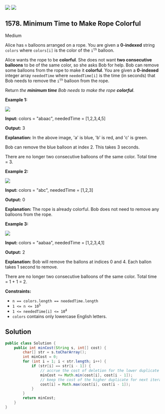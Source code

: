 [![](https://img.shields.io/github/stars/javadev/LeetCode-in-Java?label=Stars&style=flat-square)](https://github.com/javadev/LeetCode-in-Java)
[![](https://img.shields.io/github/forks/javadev/LeetCode-in-Java?label=Fork%20me%20on%20GitHub%20&style=flat-square)](https://github.com/javadev/LeetCode-in-Java/fork)

## 1578\. Minimum Time to Make Rope Colorful

Medium

Alice has `n` balloons arranged on a rope. You are given a **0-indexed** string `colors` where `colors[i]` is the color of the <code>i<sup>th</sup></code> balloon.

Alice wants the rope to be **colorful**. She does not want **two consecutive balloons** to be of the same color, so she asks Bob for help. Bob can remove some balloons from the rope to make it **colorful**. You are given a **0-indexed** integer array `neededTime` where `neededTime[i]` is the time (in seconds) that Bob needs to remove the <code>i<sup>th</sup></code> balloon from the rope.

Return _the **minimum time** Bob needs to make the rope **colorful**_.

**Example 1:**

![](https://assets.leetcode.com/uploads/2021/12/13/ballon1.jpg)

**Input:** colors = "abaac", neededTime = [1,2,3,4,5]

**Output:** 3

**Explanation:** In the above image, 'a' is blue, 'b' is red, and 'c' is green.

Bob can remove the blue balloon at index 2. This takes 3 seconds.

There are no longer two consecutive balloons of the same color. Total time = 3.

**Example 2:**

![](https://assets.leetcode.com/uploads/2021/12/13/balloon2.jpg)

**Input:** colors = "abc", neededTime = [1,2,3]

**Output:** 0

**Explanation:** The rope is already colorful. Bob does not need to remove any balloons from the rope.

**Example 3:**

![](https://assets.leetcode.com/uploads/2021/12/13/balloon3.jpg)

**Input:** colors = "aabaa", neededTime = [1,2,3,4,1]

**Output:** 2

**Explanation:** Bob will remove the ballons at indices 0 and 4. Each ballon takes 1 second to remove.

There are no longer two consecutive balloons of the same color. Total time = 1 + 1 = 2.

**Constraints:**

*   `n == colors.length == neededTime.length`
*   <code>1 <= n <= 10<sup>5</sup></code>
*   <code>1 <= neededTime[i] <= 10<sup>4</sup></code>
*   `colors` contains only lowercase English letters.

## Solution

```java
public class Solution {
    public int minCost(String s, int[] cost) {
        char[] str = s.toCharArray();
        int minCost = 0;
        for (int i = 1; i < str.length; i++) {
            if (str[i] == str[i - 1]) {
                // accrue the cost of deletion for the lower duplicate
                minCost += Math.min(cost[i], cost[i - 1]);
                // keep the cost of the higher duplicate for next iteration
                cost[i] = Math.max(cost[i], cost[i - 1]);
            }
        }
        return minCost;
    }
}
```